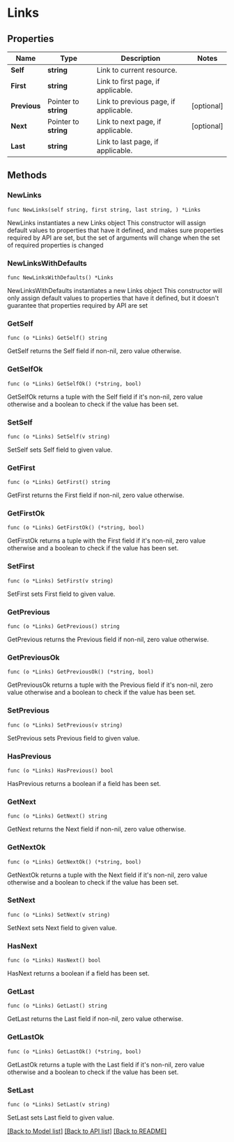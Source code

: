 # Links

## Properties

Name | Type | Description | Notes
------------ | ------------- | ------------- | -------------
**Self** | **string** | Link to current resource. | 
**First** | **string** | Link to first page, if applicable. | 
**Previous** | Pointer to **string** | Link to previous page, if applicable. | [optional] 
**Next** | Pointer to **string** | Link to next page, if applicable. | [optional] 
**Last** | **string** | Link to last page, if applicable. | 

## Methods

### NewLinks

`func NewLinks(self string, first string, last string, ) *Links`

NewLinks instantiates a new Links object
This constructor will assign default values to properties that have it defined,
and makes sure properties required by API are set, but the set of arguments
will change when the set of required properties is changed

### NewLinksWithDefaults

`func NewLinksWithDefaults() *Links`

NewLinksWithDefaults instantiates a new Links object
This constructor will only assign default values to properties that have it defined,
but it doesn't guarantee that properties required by API are set

### GetSelf

`func (o *Links) GetSelf() string`

GetSelf returns the Self field if non-nil, zero value otherwise.

### GetSelfOk

`func (o *Links) GetSelfOk() (*string, bool)`

GetSelfOk returns a tuple with the Self field if it's non-nil, zero value otherwise
and a boolean to check if the value has been set.

### SetSelf

`func (o *Links) SetSelf(v string)`

SetSelf sets Self field to given value.


### GetFirst

`func (o *Links) GetFirst() string`

GetFirst returns the First field if non-nil, zero value otherwise.

### GetFirstOk

`func (o *Links) GetFirstOk() (*string, bool)`

GetFirstOk returns a tuple with the First field if it's non-nil, zero value otherwise
and a boolean to check if the value has been set.

### SetFirst

`func (o *Links) SetFirst(v string)`

SetFirst sets First field to given value.


### GetPrevious

`func (o *Links) GetPrevious() string`

GetPrevious returns the Previous field if non-nil, zero value otherwise.

### GetPreviousOk

`func (o *Links) GetPreviousOk() (*string, bool)`

GetPreviousOk returns a tuple with the Previous field if it's non-nil, zero value otherwise
and a boolean to check if the value has been set.

### SetPrevious

`func (o *Links) SetPrevious(v string)`

SetPrevious sets Previous field to given value.

### HasPrevious

`func (o *Links) HasPrevious() bool`

HasPrevious returns a boolean if a field has been set.

### GetNext

`func (o *Links) GetNext() string`

GetNext returns the Next field if non-nil, zero value otherwise.

### GetNextOk

`func (o *Links) GetNextOk() (*string, bool)`

GetNextOk returns a tuple with the Next field if it's non-nil, zero value otherwise
and a boolean to check if the value has been set.

### SetNext

`func (o *Links) SetNext(v string)`

SetNext sets Next field to given value.

### HasNext

`func (o *Links) HasNext() bool`

HasNext returns a boolean if a field has been set.

### GetLast

`func (o *Links) GetLast() string`

GetLast returns the Last field if non-nil, zero value otherwise.

### GetLastOk

`func (o *Links) GetLastOk() (*string, bool)`

GetLastOk returns a tuple with the Last field if it's non-nil, zero value otherwise
and a boolean to check if the value has been set.

### SetLast

`func (o *Links) SetLast(v string)`

SetLast sets Last field to given value.



[[Back to Model list]](../README.md#documentation-for-models) [[Back to API list]](../README.md#documentation-for-api-endpoints) [[Back to README]](../README.md)


